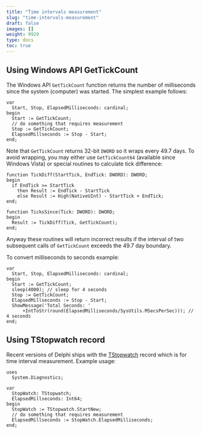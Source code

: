 ```yaml
---
title: "Time intervals measurement"
slug: "time-intervals-measurement"
draft: false
images: []
weight: 9929
type: docs
toc: true
---
```


## Using Windows API GetTickCount
The Windows API `GetTickCount` function returns the number of milliseconds since the system (computer) was started. The simplest example follows:

    var
      Start, Stop, ElapsedMilliseconds: cardinal;
    begin
      Start := GetTickCount;
      // do something that requires measurement
      Stop := GetTickCount;
      ElapsedMillseconds := Stop - Start;
    end;

Note that `GetTickCount` returns 32-bit `DWORD` so it wraps every 49.7 days. To avoid wrapping, you may either use `GetTickCount64` (available since Windows Vista) or special routines to calculate tick difference:

    function TickDiff(StartTick, EndTick: DWORD): DWORD;
    begin
      if EndTick >= StartTick
        then Result := EndTick - StartTick
        else Result := High(NativeUInt) - StartTick + EndTick;
    end;
    
    function TicksSince(Tick: DWORD): DWORD;
    begin
      Result := TickDiff(Tick, GetTickCount);
    end;

Anyway these routines will return incorrect results if the interval of two subsequent calls of `GetTickCount` exceeds the 49.7 day boundary.

To convert milliseconds to seconds example:

    var
      Start, Stop, ElapsedMilliseconds: cardinal;
    begin
      Start := GetTickCount;
      sleep(4000); // sleep for 4 seconds
      Stop := GetTickCount;
      ElapsedMillseconds := Stop - Start;
      ShowMessage('Total Seconds: '
          +IntToStr(round(ElapsedMilliseconds/SysUtils.MSecsPerSec))); // 4 seconds
    end;




## Using TStopwatch record
Recent versions of Delphi ships with the [TStopwatch][1] record which is for time interval measurement. Example usage:

    uses
      System.Diagnostics;
    
    var
      StopWatch: TStopwatch;
      ElapsedMillseconds: Int64;
    begin
      StopWatch := TStopwatch.StartNew;
      // do something that requires measurement
      ElapsedMillseconds := StopWatch.ElapsedMilliseconds;
    end;


  [1]: http://docwiki.embarcadero.com/Libraries/en/System.Diagnostics.TStopwatch

